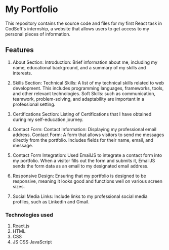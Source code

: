 # My Portfolio

This repository contains the source code and files for my first React task in CodSoft's internship, a website that allows users to get access to my personal pieces of information.

## Features

1. About Section:
Introduction: Brief information about me, including my name, educational background, and a summary of my skills and interests.

2. Skills Section:
Technical Skills: A list of my technical skills related to web development. This includes programming languages, frameworks, tools, and other relevant technologies.
Soft Skills: such as communication, teamwork, problem-solving, and adaptability are important in a professional setting.

3. Certifications Section:
Listing of Certifications that I have obtained during my self-education journey.

4. Contact Form:
Contact Information: Displaying my professional email address.
Contact Form: A form that allows visitors to send me messages directly from the portfolio. Includes fields for their name, email, and message.

5. Contact Form Integration:
Used EmailJS to integrate a contact form into my portfolio.
When a visitor fills out the form and submits it, EmailJS sends the form data as an email to my designated email address.

6. Responsive Design:
Ensuring that my portfolio is designed to be responsive, meaning it looks good and functions well on various screen sizes.

7. Social Media Links:
Include links to my professional social media profiles, such as LinkedIn and Gmail.

### Technologies used
1. React.js
2. HTML
3. CSS
4. JS
CSS
JavaScript
